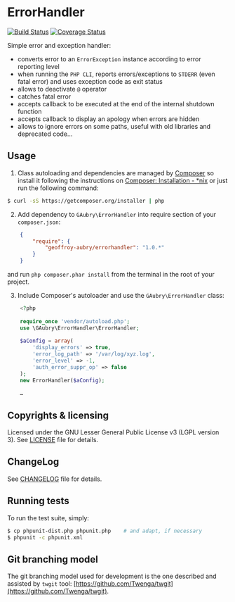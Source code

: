 # ErrorHandler
[![Build Status](https://secure.travis-ci.org/geoffroy-aubry/ErrorHandler.png?branch=stable)](http://travis-ci.org/geoffroy-aubry/ErrorHandler)
[![Coverage Status](https://coveralls.io/repos/geoffroy-aubry/ErrorHandler/badge.png?branch=stable)](https://coveralls.io/r/geoffroy-aubry/ErrorHandler)

Simple error and exception handler:

 * converts error to an `ErrorException` instance according to error reporting level
 * when running the `PHP CLI`, reports errors/exceptions to `STDERR` (even fatal error) 
   and uses exception code as exit status
 * allows to deactivate `@` operator
 * catches fatal error
 * accepts callback to be executed at the end of the internal shutdown function
 * accepts callback to display an apology when errors are hidden
 * allows to ignore errors on some paths, useful with old libraries and deprecated code…

## Usage

1. Class autoloading and dependencies are managed by [Composer](http://getcomposer.org/) 
so install it following the instructions 
on [Composer: Installation - *nix](http://getcomposer.org/doc/00-intro.md#installation-nix)
or just run the following command:
```bash
$ curl -sS https://getcomposer.org/installer | php
```

2. Add dependency to `GAubry\ErrorHandler` into require section of your `composer.json`:
```json
    {
        "require": {
            "geoffroy-aubry/errorhandler": "1.0.*"
        }
    }
```
and run `php composer.phar install` from the terminal in the root of your project.

3. Include Composer's autoloader and use the `GAubry\ErrorHandler` class:
```php
    <?php
    
    require_once 'vendor/autoload.php';
    use \GAubry\ErrorHandler\ErrorHandler;
    
    $aConfig = array(
        'display_errors' => true,
        'error_log_path' => '/var/log/xyz.log',
        'error_level' => -1,
        'auth_error_suppr_op' => false
    );
    new ErrorHandler($aConfig);
    
    …
```

## Copyrights & licensing
Licensed under the GNU Lesser General Public License v3 (LGPL version 3).
See [LICENSE](https://github.com/geoffroy-aubry/ErrorHandler/blob/stable/LICENSE) file for details.

## ChangeLog
See [CHANGELOG](https://github.com/geoffroy-aubry/ErrorHandler/blob/stable/CHANGELOG.md) file for details.

## Running tests
To run the test suite, simply:

```bash
$ cp phpunit-dist.php phpunit.php    # and adapt, if necessary
$ phpunit -c phpunit.xml
```

## Git branching model
The git branching model used for development is the one described and assisted by `twgit` tool: [https://github.com/Twenga/twgit](https://github.com/Twenga/twgit).
